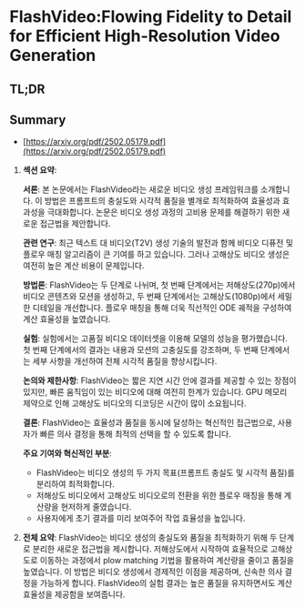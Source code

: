 # FlashVideo:Flowing Fidelity to Detail for Efficient High-Resolution Video Generation
## TL;DR
## Summary
- [https://arxiv.org/pdf/2502.05179.pdf](https://arxiv.org/pdf/2502.05179.pdf)

1. **섹션 요약**:

   **서론**: 
   본 논문에서는 FlashVideo라는 새로운 비디오 생성 프레임워크를 소개합니다. 이 방법은 프롬프트의 충실도와 시각적 품질을 별개로 최적화하여 효율성과 효과성을 극대화합니다. 논문은 비디오 생성 과정의 고비용 문제를 해결하기 위한 새로운 접근법을 제안합니다.

   **관련 연구**: 
   최근 텍스트 대 비디오(T2V) 생성 기술의 발전과 함께 비디오 디퓨전 및 플로우 매칭 알고리즘이 큰 기여를 하고 있습니다. 그러나 고해상도 비디오 생성은 여전히 높은 계산 비용이 문제입니다.

   **방법론**: 
   FlashVideo는 두 단계로 나뉘며, 첫 번째 단계에서는 저해상도(270p)에서 비디오 콘텐츠와 모션을 생성하고, 두 번째 단계에서는 고해상도(1080p)에서 세밀한 디테일을 개선합니다. 플로우 매칭을 통해 더욱 직선적인 ODE 궤적을 구성하여 계산 효율성을 높였습니다.

   **실험**: 
   실험에서는 고품질 비디오 데이터셋을 이용해 모델의 성능을 평가했습니다. 첫 번째 단계에서의 결과는 내용과 모션의 고충실도를 강조하며, 두 번째 단계에서는 세부 사항을 개선하여 전체 시각적 품질을 향상시킵니다.

   **논의와 제한사항**: 
   FlashVideo는 짧은 지연 시간 안에 결과를 제공할 수 있는 장점이 있지만, 빠른 움직임이 있는 비디오에 대해 여전히 한계가 있습니다. GPU 메모리 제약으로 인해 고해상도 비디오의 디코딩은 시간이 많이 소요됩니다.

   **결론**: 
   FlashVideo는 효율성과 품질을 동시에 달성하는 혁신적인 접근법으로, 사용자가 빠른 의사 결정을 통해 최적의 선택을 할 수 있도록 합니다.

   **주요 기여와 혁신적인 부분**:
   - FlashVideo는 비디오 생성의 두 가지 목표(프롬프트 충실도 및 시각적 품질)를 분리하여 최적화합니다.
   - 저해상도 비디오에서 고해상도 비디오로의 전환을 위한 플로우 매칭을 통해 계산량을 현저하게 줄였습니다.
   - 사용자에게 초기 결과를 미리 보여주어 작업 효율성을 높입니다.

2. **전체 요약**:
   FlashVideo는 비디오 생성의 충실도와 품질을 최적화하기 위해 두 단계로 분리한 새로운 접근법을 제시합니다. 저해상도에서 시작하여 효율적으로 고해상도로 이동하는 과정에서 plow matching 기법을 활용하여 계산량을 줄이고 품질을 높였습니다. 이 방법은 비디오 생성에서 경제적인 이점을 제공하며, 신속한 의사 결정을 가능하게 합니다. FlashVideo의 실험 결과는 높은 품질을 유지하면서도 계산 효율성을 제공함을 보여줍니다.